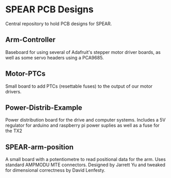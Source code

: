 # SPEAR PCB Designs #

Central repository to hold PCB designs for SPEAR.

## Arm-Controller ##

Baseboard for using several of Adafruit's stepper motor driver boards, as well as some servo headers using a PCA9685.

## Motor-PTCs ##

Small board to add PTCs (resettable fuses) to the output of our motor drivers.

## Power-Distrib-Example ##

Power distribution board for the drive and computer systems. Includes a 5V regulator for arduino and raspberry pi power suplies as well as a fuse for the TX2

## SPEAR-arm-position ##

A small board with a potentiometre to read positional data for the arm. Uses standard AMPMODU MTE connectors. Designed by Jarrett Yu and tweaked for dimensional correctness by David Lenfesty.
